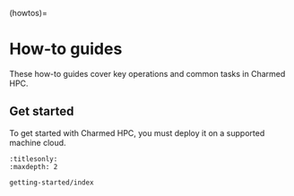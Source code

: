 (howtos)=
# How-to guides

These how-to guides cover key operations and common tasks in Charmed HPC.

## Get started

To get started with Charmed HPC, you must deploy it on a supported
machine cloud.

```{toctree}
:titlesonly:
:maxdepth: 2

getting-started/index
```
